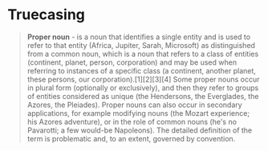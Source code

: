 # Truecasing

> **Proper noun** -  is a noun that identifies a single entity and is used to refer to that entity (Africa, Jupiter, Sarah, Microsoft) as distinguished from a common noun, which is a noun that refers to a class of entities (continent, planet, person, corporation) and may be used when referring to instances of a specific class (a continent, another planet, these persons, our corporation).[1][2][3][4] Some proper nouns occur in plural form (optionally or exclusively), and then they refer to groups of entities considered as unique (the Hendersons, the Everglades, the Azores, the Pleiades). Proper nouns can also occur in secondary applications, for example modifying nouns (the Mozart experience; his Azores adventure), or in the role of common nouns (he's no Pavarotti; a few would-be Napoleons). The detailed definition of the term is problematic and, to an extent, governed by convention.
